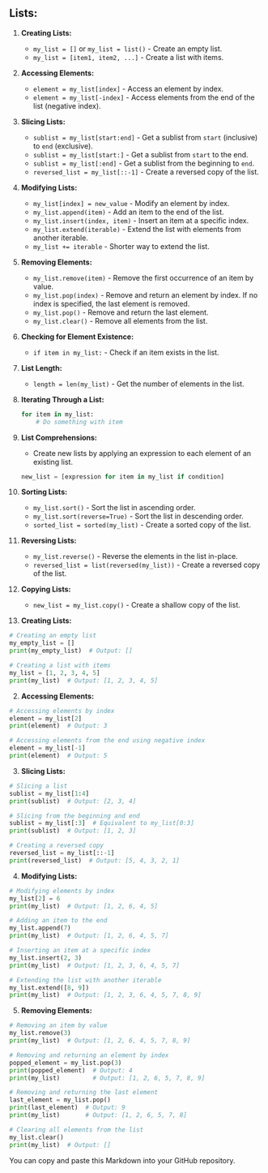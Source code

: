 
## Lists:

1. **Creating Lists:**
   - `my_list = []` or `my_list = list()` - Create an empty list.
   - `my_list = [item1, item2, ...]` - Create a list with items.

2. **Accessing Elements:**
   - `element = my_list[index]` - Access an element by index.
   - `element = my_list[-index]` - Access elements from the end of the list (negative index).

3. **Slicing Lists:**
   - `sublist = my_list[start:end]` - Get a sublist from `start` (inclusive) to `end` (exclusive).
   - `sublist = my_list[start:]` - Get a sublist from `start` to the end.
   - `sublist = my_list[:end]` - Get a sublist from the beginning to `end`.
   - `reversed_list = my_list[::-1]` - Create a reversed copy of the list.

4. **Modifying Lists:**
   - `my_list[index] = new_value` - Modify an element by index.
   - `my_list.append(item)` - Add an item to the end of the list.
   - `my_list.insert(index, item)` - Insert an item at a specific index.
   - `my_list.extend(iterable)` - Extend the list with elements from another iterable.
   - `my_list += iterable` - Shorter way to extend the list.

5. **Removing Elements:**
   - `my_list.remove(item)` - Remove the first occurrence of an item by value.
   - `my_list.pop(index)` - Remove and return an element by index. If no index is specified, the last element is removed.
   - `my_list.pop()` - Remove and return the last element.
   - `my_list.clear()` - Remove all elements from the list.

6. **Checking for Element Existence:**
   - `if item in my_list:` - Check if an item exists in the list.

7. **List Length:**
   - `length = len(my_list)` - Get the number of elements in the list.

8. **Iterating Through a List:**
   ```python
   for item in my_list:
       # Do something with item
   ```

9. **List Comprehensions:**
   - Create new lists by applying an expression to each element of an existing list.
   ```python
   new_list = [expression for item in my_list if condition]
   ```

10. **Sorting Lists:**
    - `my_list.sort()` - Sort the list in ascending order.
    - `my_list.sort(reverse=True)` - Sort the list in descending order.
    - `sorted_list = sorted(my_list)` - Create a sorted copy of the list.

11. **Reversing Lists:**
    - `my_list.reverse()` - Reverse the elements in the list in-place.
    - `reversed_list = list(reversed(my_list))` - Create a reversed copy of the list.

12. **Copying Lists:**
    - `new_list = my_list.copy()` - Create a shallow copy of the list.

1. **Creating Lists:**

```python
# Creating an empty list
my_empty_list = []
print(my_empty_list)  # Output: []

# Creating a list with items
my_list = [1, 2, 3, 4, 5]
print(my_list)  # Output: [1, 2, 3, 4, 5]
```

2. **Accessing Elements:**

```python
# Accessing elements by index
element = my_list[2]
print(element)  # Output: 3

# Accessing elements from the end using negative index
element = my_list[-1]
print(element)  # Output: 5
```

3. **Slicing Lists:**

```python
# Slicing a list
sublist = my_list[1:4]
print(sublist)  # Output: [2, 3, 4]

# Slicing from the beginning and end
sublist = my_list[:3]  # Equivalent to my_list[0:3]
print(sublist)  # Output: [1, 2, 3]

# Creating a reversed copy
reversed_list = my_list[::-1]
print(reversed_list)  # Output: [5, 4, 3, 2, 1]
```

4. **Modifying Lists:**

```python
# Modifying elements by index
my_list[2] = 6
print(my_list)  # Output: [1, 2, 6, 4, 5]

# Adding an item to the end
my_list.append(7)
print(my_list)  # Output: [1, 2, 6, 4, 5, 7]

# Inserting an item at a specific index
my_list.insert(2, 3)
print(my_list)  # Output: [1, 2, 3, 6, 4, 5, 7]

# Extending the list with another iterable
my_list.extend([8, 9])
print(my_list)  # Output: [1, 2, 3, 6, 4, 5, 7, 8, 9]
```

5. **Removing Elements:**

```python
# Removing an item by value
my_list.remove(3)
print(my_list)  # Output: [1, 2, 6, 4, 5, 7, 8, 9]

# Removing and returning an element by index
popped_element = my_list.pop(3)
print(popped_element)  # Output: 4
print(my_list)         # Output: [1, 2, 6, 5, 7, 8, 9]

# Removing and returning the last element
last_element = my_list.pop()
print(last_element)  # Output: 9
print(my_list)       # Output: [1, 2, 6, 5, 7, 8]

# Clearing all elements from the list
my_list.clear()
print(my_list)  # Output: []
```

You can copy and paste this Markdown into your GitHub repository.
